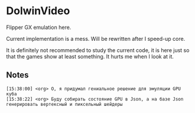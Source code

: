 # DolwinVideo

Flipper GX emulation here.

Current implementation is a mess. Will be rewritten after I speed-up core.

It is definitely not recommended to study the current code, it is here just so that the games show at least something. It hurts me when I look at it.

## Notes

```
[15:38:00] <org> О, я придумал гениальное решение для эмуляции GPU куба
[15:38:22] <org> Буду собирать состояние GPU в Json, а на базе Json генерировать вертексный и пиксельный шейдеры
```
